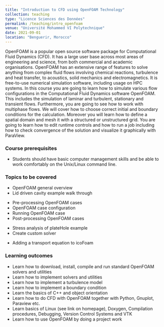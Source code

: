 ```yaml
---
title: "Introduction to CFD using OpenFOAM Technology"
collection: teaching
type: "Licence Sciences des Données"
permalink: /teaching/intro_openfoam
venue: "Université Mohammed VI Polytechnique"
date: 2021-09-01
location: "Benguerir, Morocco"
---
```



OpenFOAM is a popular open source software package for Computational Fluid Dynamics (CFD). It has a large user base across most areas of engineering and science, from both commercial and academic organisations. OpenFOAM has an extensive range of features to solve anything from complex fluid flows involving chemical reactions, turbulence and heat transfer, to acoustics, solid mechanics and electromagnetics. It is free-to-use numerical simulation software, including usage on HPC systems.
In this course you are going to learn how to simulate various flow configurations in the Computational Fluid Dynamics software OpenFOAM. This includes the simulation of laminar and turbulent, stationary and transient flows. Furthermore, you are going to see how to work with multiphase flows. We will cover how to choose correct initial and boundary conditions for the calculation. Moreover you will learn how to define a spatial domain and mesh it with a structured or unstructured grid. You are going to learn how to edit runtime controls and how to run a job including how to check convergence of the solution and visualize it graphically with ParaView.

### Course prerequisites

-	Students should have basic computer management skills and be able to work comfortably on the Unix/Linux command line.


### Topics to be covered 
-	OpenFOAM general overview
-	Lid driven cavity example walk through
*	Pre-processing OpenFOAM cases
*	OpenFOAM case configuration
*	Running OpenFOAM case
*	Post-processing OpenFOAM cases
-	Stress analysis of plateHole example
-	Create custom solver
*	Adding a transport equation to icoFoam


### Learning outcomes
-	Learn how to download, install, compile and run standard OpenFOAM solvers and utilities
-	Learn how to implement solvers and utilities
-	Learn how to implement a turbulence model
-	Learn how to implement a boundary condition
-	Learn the basics of C++ and object orientation
-	Learn how to do CFD with OpenFOAM together with Python, Gnuplot, Paraview etc.
-	Learn basics of Linux (see link on homepage), Doxygen, Compilation procedures, Debugging, Version Control Systems and VTK
-	Learn how to use OpenFOAM by doing a project work
